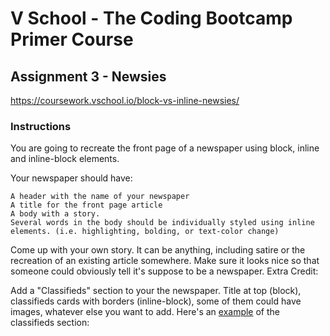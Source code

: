 # V School - The Coding Bootcamp Primer Course 

## Assignment 3 - Newsies

https://coursework.vschool.io/block-vs-inline-newsies/

### Instructions

You are going to recreate the front page of a newspaper using block, inline and inline-block elements.

Your newspaper should have:

    A header with the name of your newspaper
    A title for the front page article
    A body with a story.
    Several words in the body should be individually styled using inline elements. (i.e. highlighting, bolding, or text-color change)

Come up with your own story. It can be anything, including satire or the recreation of an existing article somewhere. Make sure it looks nice so that someone could obviously tell it's suppose to be a newspaper.
Extra Credit:

Add a "Classifieds" section to your the newspaper. Title at top (block), classifieds cards with borders (inline-block), some of them could have images, whatever else you want to add. Here's an <a href="https://coursework.vschool.io/content/images/2018/12/Classified-Newspaper-Ad-Template-.jpeg">example</a> of the classifieds section:
